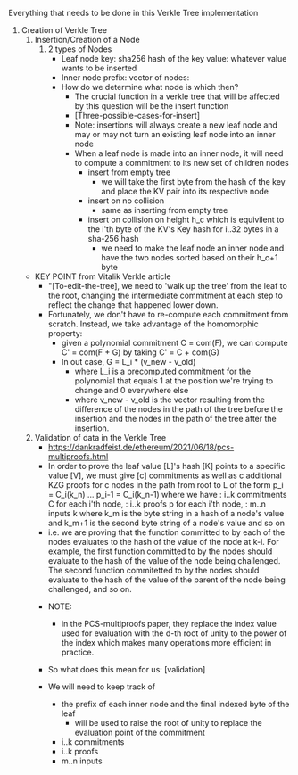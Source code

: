 Everything that needs to be done in this Verkle Tree implementation

1. Creation of Verkle Tree
    1. Insertion/Creation of a Node
        1. 2 types of Nodes
            * Leaf node
                key: sha256 hash of the key
                value: whatever value wants to be inserted
            * Inner node
                prefix:
                vector of nodes:
            * How do we determine what node is which then?
                * The crucial function in a verkle tree that will be affected by this question will be the insert function
                * [Three-possible-cases-for-insert]
                * Note: insertions will always create a new leaf node and may or may not turn an existing leaf node into an inner node
                * When a leaf node is made into an inner node, it will need to compute a commitment to its new set of children nodes
                    * insert from empty tree
                        * we will take the first byte from the hash of the key and place the KV pair into its respective node 
                    * insert on no collision 
                        * same as inserting from empty tree
                    * insert on collision on height h_c which is equivilent to the i'th byte of the KV's Key hash for i..32 bytes in a sha-256 hash
                        * we need to make the leaf node an inner node and have the two nodes sorted based on their h_c+1 byte 
    * KEY POINT from Vitalik Verkle article
        * "[To-edit-the-tree], we need to 'walk up the tree' from the leaf to the root, changing the intermediate commitment at each step to reflect the change that happened lower down.
        * Fortunately, we don't have to re-compute each commitment from scratch. Instead, we take advantage of the homomorphic property:
            * given a polynomial commitment C = com(F), we can compute C' = com(F + G) by taking C' = C + com(G)
            * In out case, G = L_i * (v_new - v_old) 
                * where L_i is a precomputed commitment for the polynomial that equals 1 at the position we're trying to change and 0 everywhere else
                * where v_new - v_old is the vector resulting from the difference of the nodes in the path of the tree before the insertion and the nodes in the path of the tree after the insertion.
    2. Validation of data in the Verkle Tree
        - <https://dankradfeist.de/ethereum/2021/06/18/pcs-multiproofs.html>
        - In order to prove the leaf value [L]'s hash [K] points to a specific value [V], we must give [c] commitments as well as c additional KZG proofs for c nodes in the path from root to L of the form p_i = C_i(k_n) ... p_i-1 = C_i(k_n-1) where we have
            : i..k commitments C for each i'th node,
            : i..k proofs p for each i'th node,
            : m..n inputs k where k_m is the byte string in a hash of a node's value and k_m+1 is the second byte string of a node's value and so on
        - i.e. 
        we are proving that the function committed to by each of the nodes evaluates to the hash of the value of the node at k-i. For example, the first function committed to by the nodes should evaluate to the hash of the value of the node being challenged. The second function commitetted to by the nodes should evaluate to the hash of the value of the parent of the node being challenged, and so on.
        * NOTE: 
            - in the PCS-multiproofs paper, they replace the index value used for evaluation with the d-th root of unity to the power of the index which makes many operations more efficient in practice.
        
        * So what does this mean for us: [validation]
        * We will need to keep track of 
            * the prefix of each inner node and the final indexed byte of the leaf
                * will be used to raise the root of unity to replace the evaluation point of the commitment
            * i..k commitments
            * i..k proofs
            * m..n inputs
            

